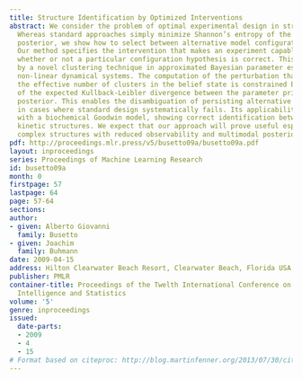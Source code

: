 ```yaml
---
title: Structure Identification by Optimized Interventions
abstract: We consider the problem of optimal experimental design in structure identification.
  Whereas standard approaches simply minimize Shannon’s entropy of the estimated parameter
  posterior, we show how to select between alternative model configurations, too.
  Our method specifies the intervention that makes an experiment capable of determining
  whether or not a particular configuration hypothesis is correct. This is performed
  by a novel clustering technique in approximated Bayesian parameter estimation for
  non-linear dynamical systems. The computation of the perturbation that minimizes
  the effective number of clusters in the belief state is constrained by the increase
  of the expected Kullback-Leibler divergence between the parameter prior and the
  posterior. This enables the disambiguation of persisting alternative explanations
  in cases where standard design systematically fails. Its applicability is illustrated
  with a biochemical Goodwin model, showing correct identification between multiple
  kinetic structures. We expect that our approach will prove useful especially for
  complex structures with reduced observability and multimodal posteriors.
pdf: http://proceedings.mlr.press/v5/busetto09a/busetto09a.pdf
layout: inproceedings
series: Proceedings of Machine Learning Research
id: busetto09a
month: 0
firstpage: 57
lastpage: 64
page: 57-64
sections: 
author:
- given: Alberto Giovanni
  family: Busetto
- given: Joachim
  family: Buhmann
date: 2009-04-15
address: Hilton Clearwater Beach Resort, Clearwater Beach, Florida USA
publisher: PMLR
container-title: Proceedings of the Twelth International Conference on Artificial
  Intelligence and Statistics
volume: '5'
genre: inproceedings
issued:
  date-parts:
  - 2009
  - 4
  - 15
# Format based on citeproc: http://blog.martinfenner.org/2013/07/30/citeproc-yaml-for-bibliographies/
---
```

